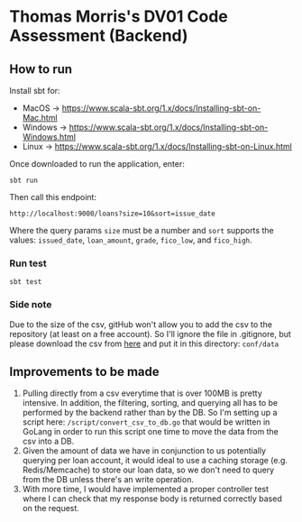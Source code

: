 # Thomas Morris's DV01 Code Assessment (Backend)

## How to run

Install sbt for:
- MacOS -> https://www.scala-sbt.org/1.x/docs/Installing-sbt-on-Mac.html
- Windows -> https://www.scala-sbt.org/1.x/docs/Installing-sbt-on-Windows.html
- Linux -> https://www.scala-sbt.org/1.x/docs/Installing-sbt-on-Linux.html

Once downloaded to run the application, enter:

```shell
sbt run
```
Then call this endpoint: 

```
http://localhost:9000/loans?size=10&sort=issue_date
```
Where the query params `size` must be a number and `sort` supports the values:
`issued_date`, `loan_amount`, `grade`, `fico_low`, and `fico_high`.

### Run test

```shell
sbt test
```

### Side note

Due to the size of the csv, gitHub won't allow you to add the csv to the repository (at least on a free account).
So I'll ignore the file in .gitignore, but please download the csv from [here](https://drive.google.com/file/d/1RdRVZdy_UYknm0Qr9clXAlQIi0Pts9VI/view)
and put it in this directory: `conf/data`

## Improvements to be made

1. Pulling directly from a csv everytime that is over 100MB is pretty intensive. In addition, the filtering, sorting,
and querying all has to be performed by the backend rather than by the DB. So I'm setting up a script here: `/script/convert_csv_to_db.go`
that would be written in GoLang in order to run this script one time to move the data from the csv into a DB.
2. Given the amount of data we have in conjunction to us potentially querying per loan account, it would
ideal to use a caching storage (e.g. Redis/Memcache) to store our loan data, so we don't need to query
from the DB unless there's an write operation.
3. With more time, I would have implemented a proper controller test where I can check that
my response body is returned correctly based on the request.

